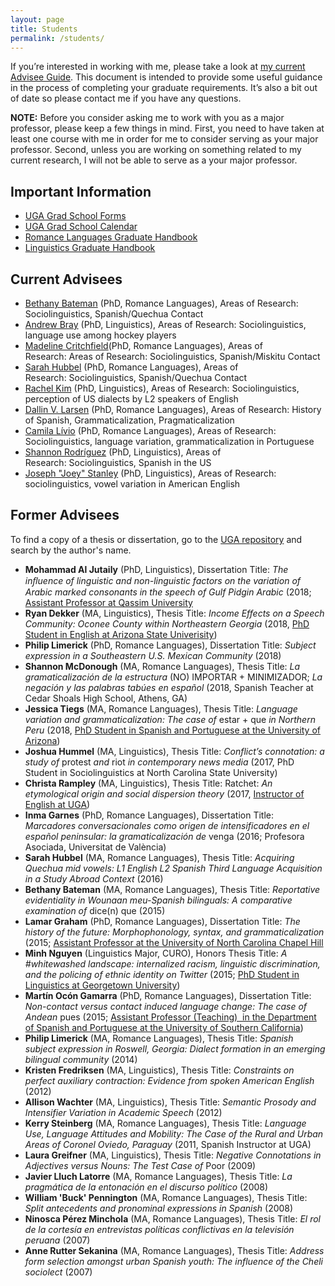 ```yaml
---
layout: page
title: Students
permalink: /students/
---
```

If you’re interested in working with me, please take a look at [my current Advisee Guide](https://drive.google.com/open?id=1Id4BUW7U046KxblDi7GkwtXy7MYXNckD). This document is intended to provide some useful guidance in the process of completing your graduate requirements. It’s also a bit out of date so please contact me if you have any questions.

**NOTE:** Before you consider asking me to work with you as a major professor, please keep a few things in mind. First, you need to have taken at least one course with me in order for me to consider serving as your major professor. Second, unless you are working on something related to my current research, I will not be able to serve as a your major professor.

## Important Information
- [UGA Grad School Forms](http://grad.uga.edu/index.php/current-students/forms/)
- [UGA Grad School Calendar](http://grad.uga.edu/index.php/current-students/important-dates-deadlines/)
- [Romance Languages Graduate Handbook](http://rom.uga.edu/graduate-handbook)
- [Linguistics Graduate Handbook](https://ling.franklin.uga.edu/sites/default/files/inline-files/Graduate%20Handbook%20Revised%20July%202019.pdf)

## Current Advisees

- [Bethany Bateman](https://www.rom.uga.edu/directory/people/bethany-bateman) (PhD, Romance Languages), Areas of Research: Sociolinguistics, Spanish/Quechua Contact
- [Andrew Bray](http://www.linguistics.uga.edu/directory/people/andrew-bray) (PhD, Linguistics), Areas of Research: Sociolinguistics, language use among hockey players
- [Madeline Critchfield](http://rom.uga.edu/directory/madeline-critchfield)(PhD, Romance Languages), Areas of Research:&nbsp;Areas of Research: Sociolinguistics, Spanish/Miskitu Contact
- [Sarah Hubbel](https://www.rom.uga.edu/directory/people/sarah-bigger) (PhD, Romance Languages), Areas of Research:&nbsp;Sociolinguistics, Spanish/Quechua Contact
- [Rachel Kim](http://www.linguistics.uga.edu/directory/people/dot-eum-kim) (PhD, Linguistics), Areas of Research: Sociolinguistics, perception of US dialects by L2 speakers of English
- [Dallin V. Larsen](http://rom.uga.edu/directory/people/dallin-v-larsen) (PhD, Romance Languages), Areas of Research: History of Spanish, Grammaticalization, Pragmaticalization
- [Camila Lívio](http://rom.uga.edu/directory/camila-livio-emidio) (PhD, Romance Languages), Areas of Research: Sociolinguistics, language variation, grammaticalization in Portuguese
- [Shannon Rodríguez](http://www.linguistics.uga.edu/directory/people/shannon-rodriguez) (PhD, Linguistics), Areas of Research:&nbsp;Sociolinguistics, Spanish in the US
- [Joseph "Joey" Stanley](http://joeystanley.com/) (PhD, Linguistics), Areas of Research: sociolinguistics, vowel variation in American English
  
## Former Advisees
To find a copy of a thesis or dissertation, go to the [UGA repository](http://dbs.galib.uga.edu/cgi-bin/getd.cgi?userid=galileo&amp;serverno=22&amp;instcode=uga1) and search by the author's name.

- **Mohammad Al Jutaily** (PhD, Linguistics), Dissertation Title: *The inﬂuence of linguistic and non-linguistic factors on the variation of Arabic marked consonants in the speech of Gulf Pidgin Arabic* (2018; [Assistant Professor at Qassim University](https://www.qu.edu.sa/)
- **Ryan Dekker** (MA, Linguistics), Thesis Title: *Income Effects on a Speech Community: Oconee County within Northeastern Georgia* (2018, [PhD Student in English at Arizona State Univerisity](https://english.asu.edu/content/ryan-dekker))
- **Philip Limerick** (PhD, Romance Languages), Dissertation Title: *Subject expression in a Southeastern U.S. Mexican Community* (2018)
- **Shannon McDonough** (MA, Romance Languages), Thesis Title: *La gramaticalización de la estructura* (NO) IMPORTAR + MINIMIZADOR; *La negación y las palabras tabúes en español* (2018, Spanish Teacher at Cedar Shoals High School, Athens, GA)
- **Jessica Tiegs** (MA, Romance Languages), Thesis Title: *Language variation and grammaticalization: The case of* estar + que *in Northern Peru* (2018, [PhD Student in Spanish and Portuguese at the University of Arizona](https://spanish.arizona.edu/people/jtiegs))
- **Joshua Hummel** (MA, Linguistics), Thesis Title: *Conflict’s connotation: a study of* protest *and* riot *in contemporary news media* (2017, PhD Student in Sociolinguistics at North Carolina State University)
- **Christa Rampley** (MA, Linguistics), Thesis Title: Ratchet: *An etymological origin and social dispersion theory* (2017, [Instructor of English at UGA](https://www.english.uga.edu/directory/people/christa-rampley))
- **Inma Garnes** (PhD, Romance Languages), Dissertation Title: *Marcadores conversacionales como origen de intensificadores en el español peninsular: la gramaticalización de* venga (2016; Profesora Asociada, Universitat de València)
- **Sarah Hubbel** (MA, Romance Languages), Thesis Title: *Acquiring Quechua mid vowels: L1 English L2 Spanish Third Language Acquisition in a Study Abroad Context* (2016)
- **Bethany Bateman** (MA, Romance Languages), Thesis Title: *Reportative evidentiality in Wounaan meu-Spanish bilinguals: A comparative examination of* dice(n) que (2015)
- **Lamar Graham** (PhD, Romance Languages), Dissertation Title: *The history of the future: Morphophonology, syntax, and grammaticalization* (2015; [Assistant Professor at the University of North Carolina Chapel Hill](https://sites.google.com/site/lamaragrahamphd/index)
- **Minh Nguyen** (Linguistics Major, CURO), Honors Thesis Title: *A #whitewashed landscape: internalized racism, linguistic discrimination, and the policing of ethnic identity on Twitter* (2015; [PhD Student in Linguistics at Georgetown University](https://linguistics.georgetown.edu/people/phd-students/current))
- **Martín Ocón Gamarra** (PhD, Romance Languages), Dissertation Title: *Non-contact versus contact induced language change: The case of Andean* pues (2015; [Assistant Professor (Teaching)  in the Department of Spanish and Portuguese at the University of Southern California](https://dornsife.usc.edu/cf/faculty-and-staff/faculty.cfm?pid=1058679))
- **Philip Limerick** (MA, Romance Languages), Thesis Title: *Spanish subject expression in Roswell, Georgia: Dialect formation in an emerging bilingual community* (2014)
- **Kristen Fredriksen** (MA, Linguistics), Thesis Title: *Constraints on perfect auxiliary contraction: Evidence from spoken American English* (2012)
- **Allison Wachter** (MA, Linguistics), Thesis Title: *Semantic Prosody and Intensifier Variation in Academic Speech* (2012)
- **Kerry Steinberg** (MA, Romance Languages), Thesis Title: *Language Use, Language Attitudes and Mobility: The Case of the Rural and Urban Areas of Coronel Oviedo, Paraguay* (2011, Spanish Instructor at UGA)
- **Laura Greifner** (MA, Linguistics), Thesis Title: *Negative Connotations in Adjectives versus Nouns: The Test Case of* Poor (2009)
- **Javier Lluch Latorre** (MA, Romance Languages), Thesis Title: *La pragmática de la entonación en el discurso político* (2008) 
- **William 'Buck' Pennington** (MA, Romance Languages), Thesis Title: *Split antecedents and pronominal expressions in Spanish* (2008)
- **Ninosca Pérez Minchola** (MA, Romance Languages), Thesis Title: *El rol de la cortesía en entrevistas políticas conflictivas en la televisión peruana* (2007)
- **Anne Rutter Sekanina** (MA, Romance Languages), Thesis Title: *Address form selection amongst urban Spanish youth: The influence of the Cheli sociolect* (2007)
